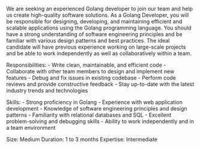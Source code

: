 We are seeking an experienced Golang developer to join our team and help us create high-quality software solutions. As a Golang Developer, you will be responsible for designing, developing, and maintaining efficient and scalable applications using the Golang programming language. You should have a strong understanding of software engineering principles and be familiar with various design patterns and best practices. The ideal candidate will have previous experience working on large-scale projects and be able to work independently as well as collaboratively within a team.

Responsibilities: - Write clean, maintainable, and efficient code - Collaborate with other team members to design and implement new features - Debug and fix issues in existing codebase - Perform code reviews and provide constructive feedback - Stay up-to-date with the latest industry trends and technologies

Skills: - Strong proficiency in Golang - Experience with web application development - Knowledge of software engineering principles and design patterns - Familiarity with relational databases and SQL - Excellent problem-solving and debugging skills - Ability to work independently and in a team environment

Size: Medium
Duration: 1 to 3 months
Expertise: Intermediate
